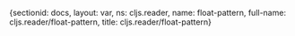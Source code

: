 {sectionid: docs, layout: var, ns: cljs.reader, name: float-pattern, full-name: cljs.reader/float-pattern,
  title: cljs.reader/float-pattern}
